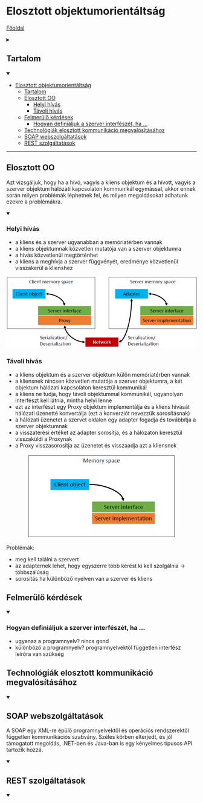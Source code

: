 # Elosztott objektumorientáltság

[Főoldal](oop.md)
<details>
  <summary></summary>

[Fogalmak](terms.md)

[Minták](patterns.md)

[Elvek](principles.md)

[Heurisztikák](heuristics.md)

[Refaktorálás](refactoring.md)

[Clean-code](cleanCode.md)

[API tervezési elvek](APIDesign.md)

[Konkurens és párhuzamos minták](concurrentParalell.md)

[Immutable objektumorientáltság](immutable.md)

[C++ Idiómák](idioms.md)

</details>

## Tartalom
<details open>
  <summary></summary>

- [Elosztott objektumorientáltság](#elosztott-objektumorientáltság)
  - [Tartalom](#tartalom)
  - [Elosztott OO](#elosztott-oo)
    - [Helyi hívás](#helyi-hívás)
    - [Távoli hívás](#távoli-hívás)
  - [Felmerülő kérdések](#felmerülő-kérdések)
    - [Hogyan definiáljuk a szerver interfészét, ha …](#hogyan-definiáljuk-a-szerver-interfészét-ha-)
  - [Technológiák elosztott kommunikáció megvalósításához](#technológiák-elosztott-kommunikáció-megvalósításához)
  - [SOAP webszolgáltatások](#soap-webszolgáltatások)
  - [REST szolgáltatások](#rest-szolgáltatások)

</details>

---

## Elosztott OO 

Azt vizsgáljuk, hogy ha a hívó, vagyis a kliens objektum és a hívott, vagyis a szerver objektum hálózati kapcsolaton kommunikál egymással, akkor ennek során milyen problémák léphetnek fel, és milyen megoldásokat adhatunk ezekre a problémákra.

<details open>
  <summary></summary>

### Helyi hívás

- a kliens és a szerver ugyanabban a memóriatérben vannak
- a kliens objektumnak közvetlen mutatója van a szerver objektumra
- a hívás közvetlenül megtörténhet
- a kliens a meghívja a szerver függvényét, eredménye közvetlenül visszakerül a klienshez

<p align="center">
    <img src="DistributedImages/tavolihivas.png" />
</p>

### Távoli hívás

- a kliens objektum és a szerver objektum külön memóriatérben vannak
- a kliensnek nincsen közvetlen mutatója a szerver objektumra, a két objektum hálózati kapcsolaton keresztül kommunikál
- a kliens ne tudja, hogy távoli objektummal kommunikál, ugyanolyan interfészt kell látnia,  mintha helyi lenne
- ezt az interfészt egy Proxy objektum implementálja és a kliens hívását hálózati üzenetté konvertálja (ezt a konverziót nevezzük sorosításnak)
- a hálózati üzenetet a szervet oldalon egy adapter fogadja és továbbítja a szerver objektumnak
- a visszatérési értéket az adapter sorosítja, és a hálózaton keresztül visszaküldi a Proxynak
- a Proxy visszasorosítja az üzenetet és visszaadja azt a kliensnek


<p align="center">
    <img src="DistributedImages/helyihivas.png" />
</p>

Problémák:
- meg kell találni a szervert
- az adapternek lehet, hogy egyszerre több kérést ki kell szolgálnia -> többszálúság
- sorosítás ha különböző nyelven van a szerver és kliens


</details>


## Felmerülő kérdések

<details open>
  <summary></summary>

### Hogyan definiáljuk a szerver interfészét, ha …
- ugyanaz a programnyelv?
    nincs gond 
- különböző a programnyelv?
    programnyelvektől független interfész leíróra van szükség
</details>

## Technológiák elosztott kommunikáció megvalósításához

<details open>
  <summary></summary>


</details>

## SOAP webszolgáltatások

A SOAP egy XML-re épülő programnyelvektől és operációs rendszerektől független kommunikációs szabvány. Széles körben elterjedt, és jól támogatott megoldás, .NET-ben és Java-ban is egy  kényelmes típusos API tartozik hozzá.

<details open>
  <summary></summary>


</details>

## REST szolgáltatások

<details open>
  <summary></summary>


</details>